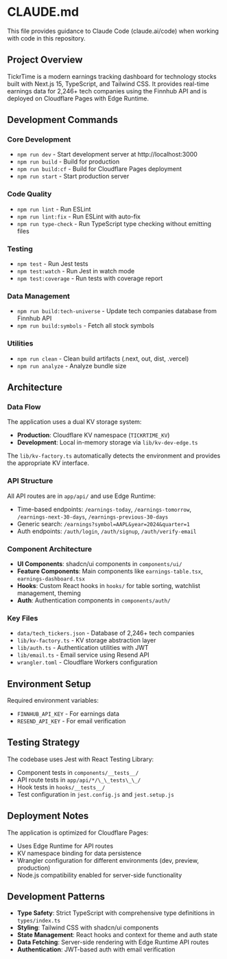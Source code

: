 # CLAUDE.md

This file provides guidance to Claude Code (claude.ai/code) when working with code in this repository.

## Project Overview

TickrTime is a modern earnings tracking dashboard for technology stocks built with Next.js 15, TypeScript, and Tailwind CSS. It provides real-time earnings data for 2,246+ tech companies using the Finnhub API and is deployed on Cloudflare Pages with Edge Runtime.

## Development Commands

### Core Development
- `npm run dev` - Start development server at http://localhost:3000
- `npm run build` - Build for production
- `npm run build:cf` - Build for Cloudflare Pages deployment
- `npm run start` - Start production server

### Code Quality
- `npm run lint` - Run ESLint
- `npm run lint:fix` - Run ESLint with auto-fix
- `npm run type-check` - Run TypeScript type checking without emitting files

### Testing
- `npm test` - Run Jest tests
- `npm test:watch` - Run Jest in watch mode
- `npm test:coverage` - Run tests with coverage report

### Data Management
- `npm run build:tech-universe` - Update tech companies database from Finnhub API
- `npm run build:symbols` - Fetch all stock symbols

### Utilities
- `npm run clean` - Clean build artifacts (.next, out, dist, .vercel)
- `npm run analyze` - Analyze bundle size

## Architecture

### Data Flow
The application uses a dual KV storage system:
- **Production**: Cloudflare KV namespace (`TICKRTIME_KV`)
- **Development**: Local in-memory storage via `lib/kv-dev-edge.ts`

The `lib/kv-factory.ts` automatically detects the environment and provides the appropriate KV interface.

### API Structure
All API routes are in `app/api/` and use Edge Runtime:
- Time-based endpoints: `/earnings-today`, `/earnings-tomorrow`, `/earnings-next-30-days`, `/earnings-previous-30-days`
- Generic search: `/earnings?symbol=AAPL&year=2024&quarter=1`
- Auth endpoints: `/auth/login`, `/auth/signup`, `/auth/verify-email`

### Component Architecture
- **UI Components**: shadcn/ui components in `components/ui/`
- **Feature Components**: Main components like `earnings-table.tsx`, `earnings-dashboard.tsx`
- **Hooks**: Custom React hooks in `hooks/` for table sorting, watchlist management, theming
- **Auth**: Authentication components in `components/auth/`

### Key Files
- `data/tech_tickers.json` - Database of 2,246+ tech companies
- `lib/kv-factory.ts` - KV storage abstraction layer
- `lib/auth.ts` - Authentication utilities with JWT
- `lib/email.ts` - Email service using Resend API
- `wrangler.toml` - Cloudflare Workers configuration

## Environment Setup

Required environment variables:
- `FINNHUB_API_KEY` - For earnings data
- `RESEND_API_KEY` - For email verification

## Testing Strategy

The codebase uses Jest with React Testing Library:
- Component tests in `components/__tests__/`
- API route tests in `app/api/*/\_\_tests\_\_/`
- Hook tests in `hooks/__tests__/`
- Test configuration in `jest.config.js` and `jest.setup.js`

## Deployment Notes

The application is optimized for Cloudflare Pages:
- Uses Edge Runtime for API routes
- KV namespace binding for data persistence
- Wrangler configuration for different environments (dev, preview, production)
- Node.js compatibility enabled for server-side functionality

## Development Patterns

- **Type Safety**: Strict TypeScript with comprehensive type definitions in `types/index.ts`
- **Styling**: Tailwind CSS with shadcn/ui components
- **State Management**: React hooks and context for theme and auth state
- **Data Fetching**: Server-side rendering with Edge Runtime API routes
- **Authentication**: JWT-based auth with email verification